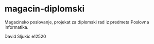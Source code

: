 magacin-diplomski
================

Magacinsko poslovanje, projekat za diplomski rad iz predmeta Poslovna informatika.

David Sljukic e12520
